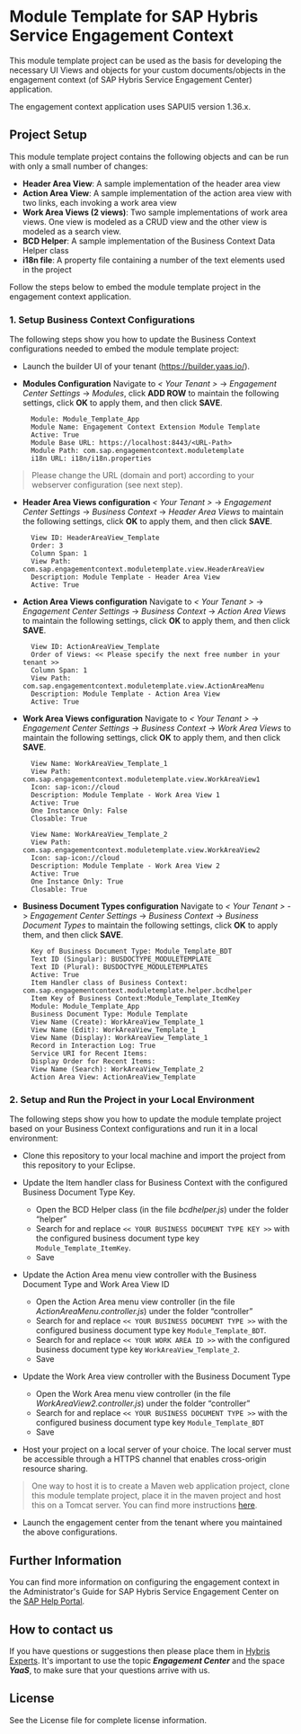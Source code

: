 # Module Template for SAP Hybris Service Engagement Context

This module template project can be used as the basis for developing the necessary UI Views and objects for your custom documents/objects in the engagement context (of SAP Hybris Service Engagement Center) application.  

The engagement context application uses SAPUI5 version 1.36.x.



## Project Setup

This module template project contains the following objects and can be run with only a small number of changes:  

* __Header Area View__: A sample implementation of the header area view
* __Action Area View__: A sample implementation of the action area view with two links, each invoking a work area view
* __Work Area Views (2 views)__: Two sample implementations of work area views. One view is modeled as a CRUD view and the other view is modeled as a search view.
* __BCD Helper__: A sample implementation of the Business Context Data Helper class
* __i18n file__: A property file containing a number of the text elements used in the project

Follow the steps below to embed the module template project in the engagement context application.



### 1. Setup Business Context Configurations

The following steps show you how to update the Business Context configurations needed to embed the module template project:

* Launch the builder UI of your tenant (https://builder.yaas.io/).
* __Modules Configuration__ Navigate to _< Your Tenant >_ -> _Engagement Center Settings_ -> _Modules_, click __ADD ROW__ to maintain the following settings, click __OK__ to apply them, and then click __SAVE__.

		Module: Module_Template_App
		Module Name: Engagement Context Extension Module Template
		Active: True
		Module Base URL: https://localhost:8443/<URL-Path>
		Module Path: com.sap.engagementcontext.moduletemplate
		i18n URL: i18n/i18n.properties
>	Please change the URL (domain and port) according to your webserver configuration (see next step).

* __Header Area Views configuration__ _< Your Tenant >_ -> _Engagement Center Settings_ -> _Business Context_ -> _Header Area Views_ to maintain the following settings, click __OK__ to apply them, and then click __SAVE__.

		View ID: HeaderAreaView_Template
		Order: 3
		Column Span: 1
		View Path: com.sap.engagementcontext.moduletemplate.view.HeaderAreaView
		Description: Module Template - Header Area View
		Active: True

* __Action Area Views configuration__ Navigate to _< Your Tenant >_ -> _Engagement Center Settings_ -> _Business Context_ -> _Action Area Views_ to maintain the following settings, click __OK__ to apply them, and then click __SAVE__.

		View ID: ActionAreaView_Template
		Order of Views: << Please specify the next free number in your tenant >>
		Column Span: 1
		View Path: com.sap.engagementcontext.moduletemplate.view.ActionAreaMenu
		Description: Module Template - Action Area View
		Active: True

* __Work Area Views configuration__ Navigate to _< Your Tenant >_ -> _Engagement Center Settings_ -> _Business Context_ -> _Work Area Views_ to maintain the following settings, click __OK__ to apply them, and then click __SAVE__.

		View Name: WorkAreaView_Template_1
		View Path: com.sap.engagementcontext.moduletemplate.view.WorkAreaView1
		Icon: sap-icon://cloud
		Description: Module Template - Work Area View 1
		Active: True
		One Instance Only: False
		Closable: True

		View Name: WorkAreaView_Template_2
		View Path: com.sap.engagementcontext.moduletemplate.view.WorkAreaView2
		Icon: sap-icon://cloud
		Description: Module Template - Work Area View 2
		Active: True
		One Instance Only: True
		Closable: True

* __Business Document Types configuration__ Navigate to  _< Your Tenant >_ -> _Engagement Center Settings_ -> _Business Context_ -> _Business Document Types_ to maintain the following settings, click __OK__ to apply them, and then click __SAVE__.

		Key of Business Document Type: Module_Template_BDT
		Text ID (Singular): BUSDOCTYPE_MODULETEMPLATE
		Text ID (Plural): BUSDOCTYPE_MODULETEMPLATES
		Active: True
		Item Handler class of Business Context: com.sap.engagementcontext.moduletemplate.helper.bcdhelper
		Item Key of Business Context:Module_Template_ItemKey
		Module: Module_Template_App
		Business Document Type: Module Template
		View Name (Create): WorkAreaView_Template_1
		View Name (Edit): WorkAreaView_Template_1
		View Name (Display): WorkAreaView_Template_1
		Record in Interaction Log: True
		Service URI for Recent Items:
		Display Order for Recent Items:
		View Name (Search): WorkAreaView_Template_2
		Action Area View: ActionAreaView_Template



### 2. Setup and Run the Project in your Local Environment

The following steps show you how to update the module template project based on your Business Context configurations and run it in a local environment:

* Clone this repository to your local machine and import the project from this repository to your Eclipse.

* Update the Item handler class for Business Context with the configured Business Document Type Key.
	* Open the BCD Helper class (in the file _bcdhelper.js_) under the folder “helper”
	* Search for and replace `<< YOUR BUSINESS DOCUMENT TYPE KEY >>` with the configured business document type key `Module_Template_ItemKey`.
	* Save

* Update the Action Area menu view controller with the Business Document Type and Work Area View ID
	* Open the Action Area menu view controller (in the file _ActionAreaMenu.controller.js_) under the folder “controller”
	* Search for and replace `<< YOUR BUSINESS DOCUMENT TYPE >>` with the configured business document type key `Module_Template_BDT`.
	* Search for and replace `<< YOUR WORK AREA ID >>` with the configured business document type key `WorkAreaView_Template_2`.
	* Save

* Update the Work Area view controller with the Business Document Type
	* Open the Work Area menu view controller (in the file _WorkAreaView2.controller.js_) under the folder “controller”
	* Search for and replace `<< YOUR BUSINESS DOCUMENT TYPE >>` with the configured business document type key `Module_Template_BDT`
	* Save

* Host your project on a local server of your choice. The local server must be accessible through a HTTPS channel that enables cross-origin resource sharing.
> One way to host it is to create a Maven web application project, clone this module template project, place it in the maven project and host this on a Tomcat server. You can find more instructions [here][1].

* Launch the engagement center from the tenant where you maintained the above configurations.

## Further Information

You can find more information on configuring the engagement context in the Administrator's Guide for SAP Hybris Service Engagement Center on the [SAP Help Portal](https://uacp2.hana.ondemand.com/viewer/p/SAP_HYBRIS_SERVICE_ENGAGEMENT_CENTER).

## How to contact us

If you have questions or suggestions then please place them in [Hybris Experts](https://experts.hybris.com/index.html). It's important to use the topic ***Engagement Center*** and the space ***YaaS***, to make sure that your questions arrive with us.

## License

See the License file for complete license information.



[1]: https://help.sap.com/saphelp_nw74/helpdata/en/d5/6826f550d74e02b8d4b32cb264de52/content.htm?original_fqdn=help.sap.de
